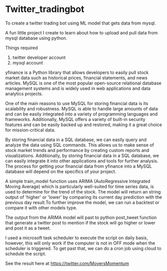 # Twitter_tradingbot
To create a twitter trading bot using ML model that gets data from mysql.

A fun little project I create to learn about how to upload and pull data from mysql database using python.

Things required
1) twitter developer account
2) mysql account

yfinance is a Python library that allows developers to easily pull stock market data such as historical prices, financial statements, and news articles.
MySQL is one of the most popular open-source relational database management systems and is widely used in web applications and data analytics projects.

One of the main reasons to use MySQL for storing financial data is its scalability and robustness. 
MySQL is able to handle large amounts of data and can be easily integrated into a variety of programming languages and frameworks. 
Additionally, MySQL offers a variety of built-in security features and can be easily backed up and restored, making it a great choice for mission-critical data.

By storing financial data in a SQL database, we can easily query and analyze the data using SQL commands.
This allows us to make sense of stock market trends and performance by creating custom reports and visualizations.
Additionally, by storing financial data in a SQL database, we can easily integrate it into other applications and tools for further analysis.
The process for getting your financial data from yfinance into a MySQL database will depend on the specifics of your project. 

A simple train_model function uses ARIMA (AutoRegressive Integrated Moving Average) which is particularly well-suited for time series data, 
is used to determine for the trend of the stock. The model will return an string output of 'higher' or 'lower' by comparing its
current day prediction with the previous day result.To further improve the model, we can run a backtest or compare it with other models type.

The output from the ARIMA model will past to python post_tweet function that generate a twitter post to mention if the stock will go higher or 
lower and post it as a tweet.

I used a microsoft task scheduler to execute the script on daily basis, however, this will only work if the computer is not in OFF mode when the scheduler is triggered.
To get past that, we can do a cron job using cloud to schedule the script.

See the result here at https://twitter.com/MoversMomentum
